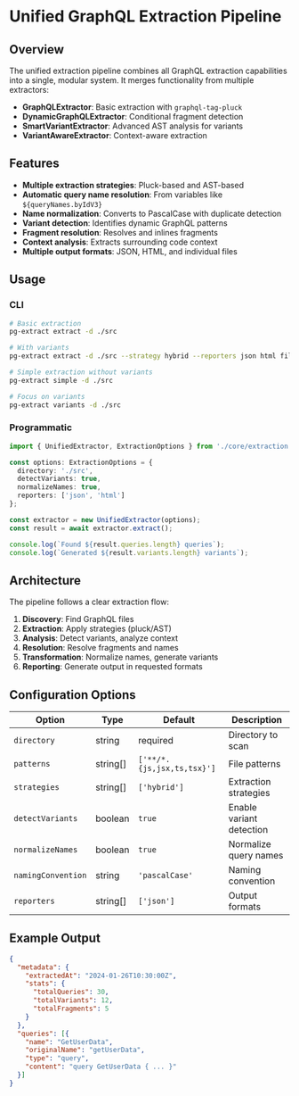 # Unified GraphQL Extraction Pipeline

## Overview

The unified extraction pipeline combines all GraphQL extraction capabilities into a single, modular system. It merges functionality from multiple extractors:

- **GraphQLExtractor**: Basic extraction with `graphql-tag-pluck`
- **DynamicGraphQLExtractor**: Conditional fragment detection
- **SmartVariantExtractor**: Advanced AST analysis for variants
- **VariantAwareExtractor**: Context-aware extraction

## Features

- **Multiple extraction strategies**: Pluck-based and AST-based
- **Automatic query name resolution**: From variables like `${queryNames.byIdV3}`
- **Name normalization**: Converts to PascalCase with duplicate detection
- **Variant detection**: Identifies dynamic GraphQL patterns
- **Fragment resolution**: Resolves and inlines fragments
- **Context analysis**: Extracts surrounding code context
- **Multiple output formats**: JSON, HTML, and individual files

## Usage

### CLI

```bash
# Basic extraction
pg-extract extract -d ./src

# With variants
pg-extract extract -d ./src --strategy hybrid --reporters json html files

# Simple extraction without variants
pg-extract simple -d ./src

# Focus on variants
pg-extract variants -d ./src
```

### Programmatic

```typescript
import { UnifiedExtractor, ExtractionOptions } from './core/extraction';

const options: ExtractionOptions = {
  directory: './src',
  detectVariants: true,
  normalizeNames: true,
  reporters: ['json', 'html']
};

const extractor = new UnifiedExtractor(options);
const result = await extractor.extract();

console.log(`Found ${result.queries.length} queries`);
console.log(`Generated ${result.variants.length} variants`);
```

## Architecture

The pipeline follows a clear extraction flow:

1. **Discovery**: Find GraphQL files
2. **Extraction**: Apply strategies (pluck/AST)
3. **Analysis**: Detect variants, analyze context
4. **Resolution**: Resolve fragments and names
5. **Transformation**: Normalize names, generate variants
6. **Reporting**: Generate output in requested formats

## Configuration Options

| Option | Type | Default | Description |
|--------|------|---------|-------------|
| `directory` | string | required | Directory to scan |
| `patterns` | string[] | `['**/*.{js,jsx,ts,tsx}']` | File patterns |
| `strategies` | string[] | `['hybrid']` | Extraction strategies |
| `detectVariants` | boolean | `true` | Enable variant detection |
| `normalizeNames` | boolean | `true` | Normalize query names |
| `namingConvention` | string | `'pascalCase'` | Naming convention |
| `reporters` | string[] | `['json']` | Output formats |

## Example Output

```json
{
  "metadata": {
    "extractedAt": "2024-01-26T10:30:00Z",
    "stats": {
      "totalQueries": 30,
      "totalVariants": 12,
      "totalFragments": 5
    }
  },
  "queries": [{
    "name": "GetUserData",
    "originalName": "getUserData",
    "type": "query",
    "content": "query GetUserData { ... }"
  }]
}
```